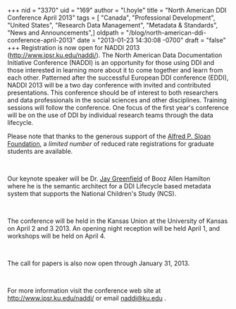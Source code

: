 +++
nid = "3370"
uid = "169"
author = "l.hoyle"
title = "North American DDI Conference April 2013"
tags = [ "Canada", "Professional Development", "United States", "Research Data Management", "Metadata & Standards", "News and Announcements",]
oldpath = "/blog/north-american-ddi-conference-april-2013"
date = "2013-01-23 14:30:08 -0700"
draft = "false"
+++
Registration is now open for NADDI 2013
(<http://www.ipsr.ku.edu/naddi/>). The North American Data Documentation
Initiative Conference (NADDI) is an opportunity for those using DDI and
those interested in learning more about it to come together and learn
from each other. Patterned after the successful European DDI conference
(EDDI), NADDI 2013 will be a two day conference with invited and
contributed presentations. This conference should be of interest to both
researchers and data professionals in the social sciences and other
disciplines. Training sessions will follow the conference. One focus of
the first year's conference will be on the use of DDI by individual
research teams through the data lifecycle.  

Please note that thanks to the generous support of the [Alfred P. Sloan
Foundation](http://www.sloan.org/), a *limited number* of reduced rate
registrations for graduate students are available.

 

Our keynote speaker will be Dr. [Jay
Greenfield](http://www.ipsr.ku.edu/naddi/JayGreenfield.shtml) of Booz
Allen Hamilton where he is the semantic architect for a DDI Lifecycle
based metadata system that supports the National Children's Study
(NCS).

 

The conference will be held in the Kansas Union at the University of
Kansas on April 2 and 3 2013. An opening night reception will be held
April 1, and workshops will be held on April 4.

 

The call for papers is also now open through January 31, 2013.

 

For more information visit the conference web site at
<http://www.ipsr.ku.edu/naddi/> or email <naddi@ku.edu> .
